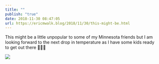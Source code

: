```yaml
---
title: ""
publish: "true"
date: 2018-11-30 08:47:05
url: https://ericmwalk.blog/2018/11/30/this-might-be.html
---
```


This might be a little unpopular to some of my Minnesota friends but I am looking forward to the next drop in temperature as I have some kids ready to get out there 🏒🥅🧊

![](https://ericmwalk.blog/uploads/2022/d33af0506e.jpg)